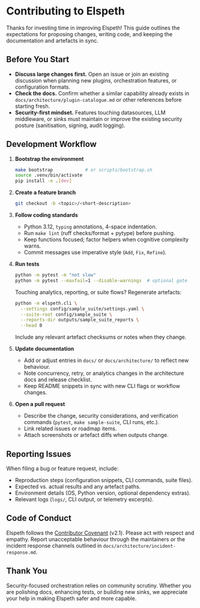 # Contributing to Elspeth

Thanks for investing time in improving Elspeth! This guide outlines the expectations for proposing changes, writing code, and keeping the documentation and artefacts in sync.

## Before You Start

- **Discuss large changes first.** Open an issue or join an existing discussion when planning new plugins, orchestration features, or configuration formats.
- **Check the docs.** Confirm whether a similar capability already exists in `docs/architecture/plugin-catalogue.md` or other references before starting fresh.
- **Security-first mindset.** Features touching datasources, LLM middleware, or sinks must maintain or improve the existing security posture (sanitisation, signing, audit logging).

## Development Workflow

1. **Bootstrap the environment**

   ```bash
   make bootstrap            # or scripts/bootstrap.sh
   source .venv/bin/activate
   pip install -e .[dev]
   ```

2. **Create a feature branch**

   ```bash
   git checkout -b <topic>/<short-description>
   ```

3. **Follow coding standards**

   - Python 3.12, `typing` annotations, 4-space indentation.
   - Run `make lint` (ruff checks/format + pytype) before pushing.
   - Keep functions focused; factor helpers when cognitive complexity warns.
   - Commit messages use imperative style (`Add`, `Fix`, `Refine`).

4. **Run tests**

   ```bash
   python -m pytest -m "not slow"
   python -m pytest --maxfail=1 --disable-warnings  # optional gate
   ```

   Touching analytics, reporting, or suite flows? Regenerate artefacts:

   ```bash
   python -m elspeth.cli \
     --settings config/sample_suite/settings.yaml \
     --suite-root config/sample_suite \
     --reports-dir outputs/sample_suite_reports \
     --head 0
   ```

   Include any relevant artefact checksums or notes when they change.

5. **Update documentation**

   - Add or adjust entries in `docs/` or `docs/architecture/` to reflect new behaviour.
   - Note concurrency, retry, or analytics changes in the architecture docs and release checklist.
   - Keep README snippets in sync with new CLI flags or workflow changes.

6. **Open a pull request**

   - Describe the change, security considerations, and verification commands (`pytest`, `make sample-suite`, CLI runs, etc.).
   - Link related issues or roadmap items.
   - Attach screenshots or artefact diffs when outputs change.

## Reporting Issues

When filing a bug or feature request, include:

- Reproduction steps (configuration snippets, CLI commands, suite files).
- Expected vs. actual results and any artefact paths.
- Environment details (OS, Python version, optional dependency extras).
- Relevant logs (`logs/`, CLI output, or telemetry excerpts).

## Code of Conduct

Elspeth follows the [Contributor Covenant](https://www.contributor-covenant.org/) (v2.1). Please act with respect and empathy. Report unacceptable behaviour through the maintainers or the incident response channels outlined in `docs/architecture/incident-response.md`.

## Thank You

Security-focused orchestration relies on community scrutiny. Whether you are polishing docs, enhancing tests, or building new sinks, we appreciate your help in making Elspeth safer and more capable.

